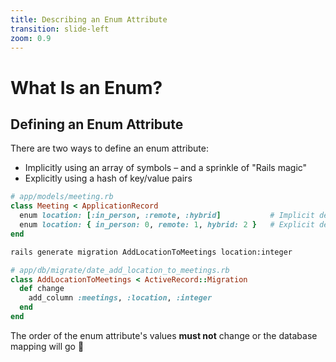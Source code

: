 ```yaml
---
title: Describing an Enum Attribute
transition: slide-left
zoom: 0.9
---
```


# What Is an Enum?

## Defining an Enum Attribute

There are two ways to define an enum attribute:

- Implicitly using an array of symbols – and a sprinkle of "Rails magic"
- Explicitly using a hash of key/value pairs

```rb {none|1-3,5|1-2,4-5}
# app/models/meeting.rb
class Meeting < ApplicationRecord
  enum location: [:in_person, :remote, :hybrid]           # Implicit definition
  enum location: { in_person: 0, remote: 1, hybrid: 2 }   # Explicit definition
end
```

```sh {hide|*}
rails generate migration AddLocationToMeetings location:integer
```

```rb {hide|*}
# app/db/migrate/date_add_location_to_meetings.rb
class AddLocationToMeetings < ActiveRecord::Migration
  def change
    add_column :meetings, :location, :integer
  end
end
```

The order of the enum attribute's values **must not** change or the database mapping will go 🤯

<!--
Slide notes
-->
